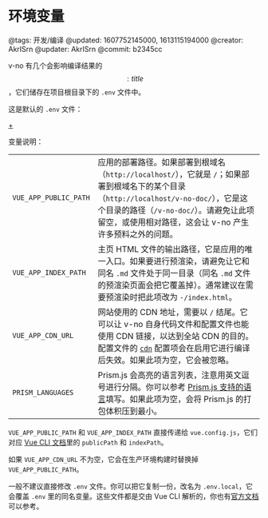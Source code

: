 # 环境变量

@tags: 开发/编译
@updated: 1607752145000, 1613115194000
@creator: AkrISrn
@updater: AkrISrn
@commit: b2345cc

v-no 有几个会影响编译结果的$$: title $$，它们储存在项目根目录下的 `.env` 文件中。

这是默认的 `.env` 文件：

[+](/zh/snippets/env.md)

变量说明：

| | |
| - | - |
| `VUE_APP_PUBLIC_PATH` | 应用的部署路径。如果部署到根域名（`http://localhost/`），它就是 `/`；如果部署到根域名下的某个目录（`http://localhost/v-no-doc/`），它是这个目录的路径（`/v-no-doc/`）。请避免让此项留空，或使用相对路径，这会让 v-no 产生许多预料之外的问题。 |
| `VUE_APP_INDEX_PATH` | 主页 HTML 文件的输出路径，它是应用的唯一入口。如果要进行预渲染，请避免让它和同名 `.md` 文件处于同一目录（同名 `.md` 文件的预渲染页面会把它覆盖掉）。通常建议在需要预渲染时把此项改为 `-/index.html`。 |
| `VUE_APP_CDN_URL` | 网站使用的 CDN 地址，需要以 `/` 结尾。它可以让 v-no 自身代码文件和配置文件也能使用 CDN 链接，以达到全站 CDN 的目的。配置文件的 [`cdn`](/zh/docs/main-conf.md "#") 配置项会在启用它进行编译后失效。如果此项为空，它会被忽略。 |
| `PRISM_LANGUAGES` | Prism.js 会高亮的语言列表，注意用英文逗号进行分隔。你可以参考 [Prism.js 支持的语言](https://prismjs.com/index.html#supported-languages)填写。如果此项为空，会将 Prism.js 的打包体积压到最小。 |

`VUE_APP_PUBLIC_PATH` 和 `VUE_APP_INDEX_PATH` 直接传递给 `vue.config.js`，它们对应 [Vue CLI 文档](https://cli.vuejs.org/zh/config/)里的 `publicPath` 和 `indexPath`。

如果 `VUE_APP_CDN_URL` 不为空，它会在生产环境构建时替换掉 `VUE_APP_PUBLIC_PATH`。

一般不建议直接修改 `.env` 文件。你可以把它复制一份，改名为 `.env.local`，它会覆盖 `.env` 里的同名变量。这些文件都是交由 Vue CLI 解析的，你也有[官方文档](https://cli.vuejs.org/zh/guide/mode-and-env.html)可以参考。
